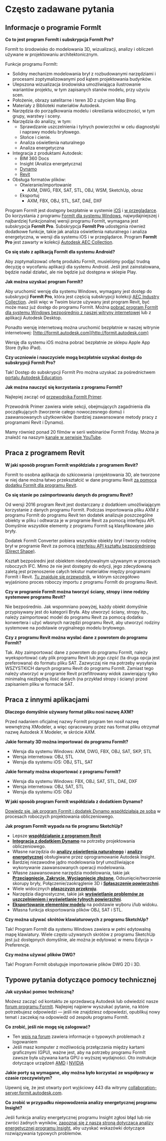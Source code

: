 # Często zadawane pytania

## Informacje o programie FormIt

**Co to jest program FormIt i subskrypcja FormIt Pro?**

FormIt to środowisko do modelowania 3D, wizualizacji, analizy i obliczeń używane w projektowaniu architektonicznym.

Funkcje programu FormIt:

* Solidny mechanizm modelowania brył z rozbudowanymi narzędziami i procesami zoptymalizowanymi pod kątem projektowania budynków.
* Ulepszona wizualizacja środowiska umożliwiająca ilustrowanie wariantów projektu, w tym zapisanych stanów modelu, przy użyciu scen.
* Położenie, obrazy satelitarne i teren 3D z użyciem Map Bing.
* Materiały z Biblioteki materiałów Autodesk.
* Narzędzia do porządkowania modelu i określania widoczności, w tym grupy, warstwy i sceny.
* Narzędzia do analizy, w tym:
  * Sprawdzanie uszczelnienia i tylnych powierzchni w celu diagnostyki i naprawy modelu bryłowego.
  * Słońce i cienie.
  * Analiza oświetlenia naturalnego
  * Analiza energetyczna
* Integracja z produktami Autodesk:
  * BIM 360 Docs
  * Insight (Analiza energetyczna)
  * [Dynamo](https://formit.autodesk.com/page/formit-dynamo)
  * [Revit](https://formit.autodesk.com/page/formit-revit)
* Obsługa formatów plików:
  * Otwieranie/importowanie
    * AXM, DWG, FBX, SAT, STL, OBJ, WSM, SketchUp, obraz
  * Eksportuj
    * AXM, FBX, OBJ, STL, SAT, DAE, DXF

Program FormIt jest dostępny bezpłatnie w systemie [iOS](https://itunes.apple.com/us/app/autodesk-formit-360/id575282599?mt=8) i [w przeglądarce](https://app.formit.autodesk.com). Do korzystania z programu [FormIt dla systemu Windows](https://formit.autodesk.com/page/download), najwydajniejszej i najbardziej funkcjonalnej wersji programu FormIt, wymagana jest subskrypcja **FormIt Pro**. Subskrypcja **FormIt Pro** udostępnia również dodatkowe funkcje, takie jak analiza oświetlenia naturalnego i analiza energetyczna, w wersji dla systemu iOS i w przeglądarce. Program **FormIt Pro** jest zawarty w kolekcji [Autodesk AEC Collection](https://www.autodesk.com/collections/architecture-engineering-construction/overview).

**Co się stało z aplikacją FormIt dla systemu Android?**

Aby zoptymalizować ofertę produktu FormIt, musieliśmy podjąć trudną decyzję o wycofaniu aplikacji dla systemu Android. Jeśli jest zainstalowana, będzie nadal działać, ale nie będzie już dostępna w sklepie Play.

**Jak można uzyskać program FormIt?**

Aby uruchomić wersję dla systemu Windows, wymagany jest dostęp do subskrypcji **FormIt Pro**, która jest częścią subskrypcji kolekcji [AEC Industry Collection](https://www.autodesk.com/collections/architecture-engineering-construction/overview). Jeśli więc w Twoim biurze używany jest program Revit, być może masz już dostęp do programu FormIt. Można [pobrać program FormIt dla systemu Windows bezpośrednio z naszej witryny internetowej](https://formit.autodesk.com/page/download) lub z aplikacji Autodesk Desktop.

Ponadto wersję internetową można uruchomić bezpłatnie w naszej witrynie internetowej: [http://formit.autodesk.com](http://formit.autodesk.com)

Wersję dla systemu iOS można pobrać bezpłatnie ze sklepu Apple App Store (tylko iPad).

**Czy uczniowie i nauczyciele mogą bezpłatnie uzyskać dostęp do subskrypcji FormIt Pro?**

Tak! Dostęp do subskrypcji FormIt Pro można uzyskać za pośrednictwem [portalu Autodesk Education](https://www.autodesk.com/education/free-software/formit-pro).

**Jak można nauczyć się korzystania z programu FormIt?**

Najlepiej zacząć od [przewodnika FormIt Primer](../formit-primer/).

Przewodnik Primer zawiera wiele sekcji, obejmujących zagadnienia dla początkujących (tworzenie całego nowoczesnego domu) i zaawansowanych użytkowników (bardziej zaawansowane metody pracy z programami Revit i Dynamo).

Mamy również ponad 20 filmów w serii webinariów FormIt Friday. Można je znaleźć na naszym [kanale w serwisie YouTube](https://www.youtube.com/channel/UCdZJr6Bo4pwBu3lQqcxlDsw).

## Praca z programem Revit

**W jaki sposób program FormIt współdziała z programem Revit?**

FormIt to osobna aplikacja do szkicowania i projektowania 3D, ale tworzone w niej dane można łatwo przekształcić w dane programu Revit [za pomocą dodatku FormIt dla programu Revit](https://formit.autodesk.com/page/formit-revit).

**Co się stanie po zaimportowaniu danych do programu Revit?**

Od wersji 2016 program Revit jest dostarczany z dodatkiem umożliwiającym korzystanie z danych programu FormIt. Podczas importowania pliku AXM z programu FormIt do programu Revit ten dodatek analizuje poszczególne obiekty w pliku i odtwarza je w programie Revit za pomocą interfejsu API. Domyślnie wszystkie elementy z programu FormIt są klasyfikowane jako bryły.

Dodatek FormIt Converter pobiera wszystkie obiekty brył i tworzy rodzinę brył w programie Revit za pomocą [interfejsu API kształtu bezpośredniego (Direct Shape)](https://knowledge.autodesk.com/search-result/caas/CloudHelp/cloudhelp/2016/ENU/Revit-API/files/GUID-DF7B9D4A-5A8A-4E39-8721-B7782CBD7730-htm.html).

Kształt bezpośredni jest obiektem nieedytowalnym używanym w procesach roboczych IFC. Mimo że nie jest dostępny do edycji, jego zdecydowaną zaletą jest przenoszenie całych tekstur materiałów między programami FormIt i Revit. [Tu znajduje się przewodnik](https://windows.help.formit.autodesk.com/Building-the-Farnsworth-House/Revit-Interop.html), w którym szczegółowo wyjaśniono proces roboczy importu z programu FormIt do programu Revit.

**Czy w programie FormIt można tworzyć ściany, stropy i inne rodziny systemowe programu Revit?**

Nie bezpośrednio. Jak wspomniano powyżej, każdy obiekt domyślnie przypisywany jest do kategorii Bryła. Aby utworzyć ściany, stropy itp., należy zaimportować model do programu Revit za pomocą dodatku konwertera i użyć własnych narzędzi programu Revit, aby utworzyć rodziny systemowe na podstawie oryginalnego modelu bryłowego.

**Czy z programu Revit można wysłać dane z powrotem do programu FormIt?**

Tak. Aby zaimportować dane z powrotem do programu FormIt, należy wyeksportować cały plik programu Revit lub jego _część_ (ta druga opcja jest preferowana) do formatu pliku SAT. Zazwyczaj nie ma potrzeby wysyłania WSZYSTKICH danych programu Revit do programu FormIt. Zamiast tego należy utworzyć w programie Revit przefiltrowany widok zawierający tylko minimalną niezbędną ilość danych (na przykład stropy i ściany) przed zapisaniem pliku w formacie SAT.

## Praca z innymi aplikacjami

**Dlaczego domyślnie używany format pliku nosi nazwę AXM?**

Przed nadaniem oficjalnej nazwy FormIt program ten nosił nazwę wewnętrzną XModeler, a więc opracowany przez nas format pliku otrzymał nazwę Autodesk X Modeler, w skrócie AXM.

**Jakie formaty 3D można importować do programu FormIt?**

* Wersja dla systemu Windows: AXM, DWG, FBX, OBJ, SAT, SKP, STL
* Wersja internetowa: OBJ, STL
* Wersja dla systemu iOS: OBJ, STL, SAT

**Jakie formaty można eksportować z programu FormIt?**

* Wersja dla systemu Windows: FBX, OBJ, SAT, STL, DAE, DXF
* Wersja internetowa: OBJ, SAT, STL
* Wersja dla systemu iOS: OBJ

**W jaki sposób program FormIt współdziała z dodatkiem Dynamo?**

[Dowiedz się, jak program FormIt i dodatek Dynamo współdziałają ze sobą](https://formit.autodesk.com/page/formit-dynamo) w procesach roboczych projektowania obliczeniowego.

**Jak program FormIt wypada na tle programu SketchUp?**

* Lepsze [**współdziałanie z programem Revit**](../tool-library/revit.md)
* [**Integracja z dodatkiem Dynamo**](../tool-library/dynamo.md) na potrzeby projektowania obliczeniowego.
* Własne narzędzia do [**analizy oświetlenia naturalnego**](../tool-library/solar-analysis.md) i [**analizy energetycznej**](../tool-library/energy-analysis.md) obsługiwane przez oprogramowanie Autodesk Insight.
* Bardziej niezawodne jądro modelowania brył umożliwiające wykonywanie zaawansowanych operacji modelowania.
* Własne zaawansowane narzędzia modelowania, takie jak [**Przeciągnięcie, Zakrycie, Wyciągnięcie złożone**](../tool-library/cover-sweep-loft.md), Odsunięcie/tworzenie skorupy bryły, Połączenie/zaokrąglenie 3D i [**Spłaszczenie powierzchni**](../tool-library/flatten-face.md).
* Wiele widocznych [**płaszczyzn przekroju**](../tool-library/section-planes.md).
* Narzędzia diagnostyczne, takie jak [**wyświetlanie problemów ze uszczelnieniem i wyświetlanie tylnych powierzchni**](../tool-library/visual-styles.md).
* [**Eksportowanie elementów modelu**](../tool-library/export-data.md) na podstawie wyboru i/lub widoku.
* Własna funkcja eksportowania plików OBJ, SAT i STL.

**Czy można używać skrótów klawiaturowych z programu SketchUp?**

Tak! Program FormIt dla systemu Windows zawiera w pełni edytowalną mapę klawiatury. Wiele często używanych skrótów z programu SketchUp jest już dostępnych domyślnie, ale można je edytować w menu Edycja > Preferencje.

**Czy można używać plików DWG?**

Tak! Program FormIt obsługuje importowanie plików DWG 2D i 3D.

## Typowe pytania dotyczące pomocy technicznej

**Jak uzyskać pomoc techniczną?**

Możesz zacząć od kontaktu ze sprzedawcą Autodesk lub odwiedzić nasze [forum programu FormIt](https://forums.autodesk.com/t5/formit-forum/bd-p/142). Najlepiej najpierw wyszukać pytanie, na które potrzebujesz odpowiedzi — jeśli nie znajdziesz odpowiedzi, opublikuj nowy temat i zaczekaj na odpowiedź od zespołu programu FormIt.

**Co zrobić, jeśli nie mogę się zalogować?**

* Ten [wpis na forum](https://forums.autodesk.com/t5/formit-forum/having-trouble-logging-into-formit-for-windows-try-these-steps/td-p/7179572) zawiera informacje o typowych problemach z logowaniem
* Jeśli masz komputer z możliwością przełączania między kartami graficznymi (GPU), ważne jest, aby na potrzeby programu FormIt zawsze była używana karta GPU o wyższej wydajności. Oto instrukcje dotyczące urządzeń [AMD](https://community.amd.com/docs/DOC-1581#jive\_content\_id\_Assigning\_Applications\_to\_GPUs) i [NVIDIA](http://nvidia.custhelp.com/app/answers/detail/a\_id/2615/kw/manage%203d%20settings/related/1)

**Jakie porty są wymagane, aby można było korzystać ze współpracy w czasie rzeczywistym?**

Upewnij się, że jest otwarty port wyjściowy 443 dla witryny [collaboration-server.formit.autodesk.com](http://collaboration-server.formit.autodesk.com/).

**Co zrobić w przypadku niepowodzenia analizy energetycznej programu Insight?**

Jeśli funkcja analizy energetycznej programu Insight zgłosi błąd lub nie zwróci żadnych wyników, [zapoznaj się z naszą stroną dotyczącą analizy energetycznej programu Insight](https://formit.autodesk.com/page/formit-insight), aby uzyskać wskazówki dotyczące rozwiązywania typowych problemów.
